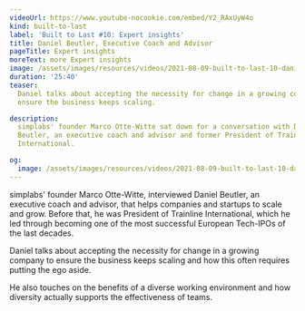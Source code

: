 ```yaml
---
videoUrl: https://www.youtube-nocookie.com/embed/Y2_RAxUyW4o
kind: built-to-last
label: 'Built to Last #10: Expert insights'
title: Daniel Beutler, Executive Coach and Advisor
pageTitle: Expert insights
moreText: more Expert insights
image: /assets/images/resources/videos/2021-08-09-built-to-last-10-daniel-beutler/daniel.jpg
duration: '25:40'
teaser:
  Daniel talks about accepting the necessity for change in a growing company to
  ensure the business keeps scaling.

description:
  simplabs' founder Marco Otte-Witte sat down for a conversation with Daniel
  Beutler, an executive coach and advisor and former President of Trainline
  International.

og:
  image: /assets/images/resources/videos/2021-08-09-built-to-last-10-daniel-beutler/og-image.png
---
```


simplabs' founder Marco Otte-Witte, interviewed Daniel Beutler, an executive
coach and advisor, that helps companies and startups to scale and grow. Before
that, he was President of Trainline International, which he led through becoming
one of the most successful European Tech-IPOs of the last decades.

Daniel talks about accepting the necessity for change in a growing company to
ensure the business keeps scaling and how this often requires putting the ego
aside.

He also touches on the benefits of a diverse working environment and how
diversity actually supports the effectiveness of teams.
